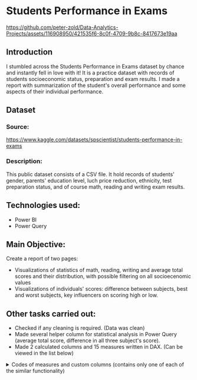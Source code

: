 # Students Performance in Exams


https://github.com/peter-zold/Data-Analytics-Projects/assets/116908950/421535f6-8c0f-4709-9b8c-8417673e19aa


## Introduction
I stumbled across the Students Performance in Exams dataset by chance and instantly fell in love with it! It is a practice dataset with records of students socioeconomic status, preparation and exam results. I made a report with summarization of the student's overall performance and some aspects of their individual performance.

## Dataset
### Source: 
https://www.kaggle.com/datasets/spscientist/students-performance-in-exams

### Description:
This public dataset consists of a CSV file. It hold records of students' gender, parents' education level, luch price reduction, ethnicity, test preparation status, and of course math, reading and writing exam results.

## Technologies used:
- Power BI
- Power Query

## Main Objective:
Create a report of two pages:
- Visualizations of statistics of math, reading, writing and average total scores and their distribution, with possible filtering on all socioecenomic values
- Visualizations of individuals' scores: difference between subjects, best and worst subjects, key influencers on scoring high or low.

## Other tasks carried out:
- Checked if any cleaning is required. (Data was clean)
- Made several helper column for statistical analysis in Power Query (average total score, difference in all three subject's score).
- Made 2 calculated columns and 15 measures written in DAX. (Can be viewed in the list below)

<details>
  <summary>Codes of measures and custom columns (contains only one of each of the similar functionality)</summary>
 
  

  ```javascript
  average math score = CALCULATE(AVERAGE(StudentsPerformance[math score]), ALL())

  math gauge comparison = 
    VAR target = [average math score] 
    VAR actual = AVERAGE(StudentsPerformance[math score])
    RETURN IF(actual > target, "Greater than average", IF(actual = target, "", "Less than average"))

    Title = IF(NOT(ISBLANK(SELECTEDVALUE(StudentsPerformance[gender], BLANK()))), SELECTEDVALUE(StudentsPerformance[gender]),
            IF(NOT(ISBLANK(SELECTEDVALUE(StudentsPerformance[lunch], BLANK()))), SELECTEDVALUE(StudentsPerformance[lunch]),
            IF(NOT(ISBLANK(SELECTEDVALUE(StudentsPerformance[race/ethnicity], BLANK()))), SELECTEDVALUE(StudentsPerformance[race/ethnicity]),
            IF(NOT(ISBLANK(SELECTEDVALUE(StudentsPerformance[parental level of education], BLANK()))), SELECTEDVALUE(StudentsPerformance[parental level of education]),
            IF(NOT(ISBLANK(SELECTEDVALUE(StudentsPerformance[test preparation course], BLANK()))), SELECTEDVALUE(StudentsPerformance[test preparation course]),
            "Overall")))))

  Best subject = 
    VAR SummaryTable =
      UNION (
        ROW ( "best score", "math score", "Column Value", 'StudentsPerformance'[math score] ),
        ROW ( "best score", "reading score", "Column Value", 'StudentsPerformance'[reading score] ),
        ROW ( "best score", "writing score", "Column Value", 'StudentsPerformance'[writing score] )
      )
      VAR Result =
    CONCATENATEX ( TOPN ( 1, SummaryTable, [Column Value] ), [best score], ", " )
      RETURN Result

    % of best subject is math = DIVIDE(COUNTROWS(FILTER('StudentsPerformance', CONTAINSSTRING(StudentsPerformance[Best subject], "math"))), COUNT(StudentsPerformance[math score]))
  ```
  
</details>

